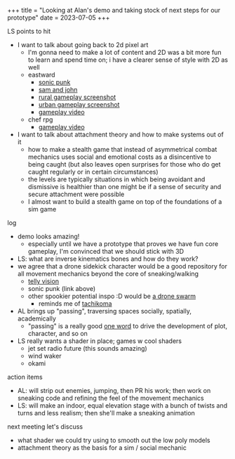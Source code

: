 +++
title = "Looking at Alan's demo and taking stock of next steps for our prototype"
date = 2023-07-05
+++

LS points to hit

- I want to talk about going back to 2d pixel art
  - I'm gonna need to make a lot of content and 2D was a bit more fun to learn and spend time on; i have a clearer sense of style with 2D as well
  - eastward
    - [sonic punk](https://www.eastwardwiki.com/mediawiki/images/2/22/Sonic_Punk.png)
    - [sam and john](https://external-content.duckduckgo.com/iu/?u=https%3A%2F%2Fcdn.head-fi.org%2Fa%2F11596133.png&f=1&nofb=1&ipt=ae1002c79742b7988d701358a5ec7771fb1501f9249aeffbf5960f145249036b&ipo=images)
    - [rural gameplay screenshot](https://external-content.duckduckgo.com/iu/?u=https%3A%2F%2Fareajugones.sport.es%2Fwp-content%2Fuploads%2F2018%2F11%2FEastward.jpg&f=1&nofb=1&ipt=791ee268eb4ed6d5571da095e40a5e95c7030e053e9757cf276c33add26ae443&ipo=images)
    - [urban gameplay screenshot](https://www.eastwardwiki.com/mediawiki/images/2/22/Sonic_Punk.png)
    - [gameplay video](https://www.youtube.com/watch?v=ER-6WzDoFpg&t=15129s)
  - chef rpg
    - [gameplay video](https://www.youtube.com/watch?v=RSkvbC1W6tA)
- I want to talk about attachment theory and how to make systems out of it
  - how to make a stealth game that instead of asymmetrical combat mechanics uses social and emotional costs as a disincentive to being caught (but also leaves open surprises for those who do get caught regularly or in certain circumstances)
  - the levels are typically situations in which being avoidant and dismissive is healthier than one might be if a sense of security and secure attachment were possible
  - I almost want to build a stealth game on top of the foundations of a sim game

log

- demo looks amazing!
  - especially until we have a prototype that proves we have fun core gameplay, I'm convinced that we should stick with 3D
- LS: what are inverse kinematics bones and how do they work?
- we agree that a drone sidekick character would be a good repository for all movement mechanics beyond the core of sneaking/walking
  - [telly vision](https://external-content.duckduckgo.com/iu/?u=https%3A%2F%2Fwww.models-resource.com%2Fresources%2Fbig_icons%2F58%2F57845.png%3Fupdated%3D1666578304&f=1&nofb=1&ipt=c76fac6bf98960fad6fc7ab44c0b621f21c7ac6356df99a1075064f28c044dac&ipo=images)
  - sonic punk (link above)
  - other spookier potential inspo :D would be [a drone swarm](https://www.theverge.com/2022/5/5/23058160/drone-swarm-autonomous-navigation-dense-forest-person-tracking)
    - reminds me of [tachikoma](https://www.youtube.com/watch?v=jRJiY8UjpOU)
- AL brings up "passing", traversing spaces socially, spatially, academically
  - "passing" is a really good [one word](https://austinkleon.com/2022/12/21/in-one-word/) to drive the development of plot, character, and so on
- LS really wants a shader in place; games w cool shaders
  - jet set radio future (this sounds amazing)
  - wind waker
  - okami

action items

- AL: will strip out enemies, jumping, then PR his work; then work on sneaking code and refining the feel of the movement mechanics
- LS: will make an indoor, equal elevation stage with a bunch of twists and turns and less realism; then she'll make a sneaking animation

next meeting let's discuss

- what shader we could try using to smooth out the low poly models
- attachment theory as the basis for a sim / social mechanic
